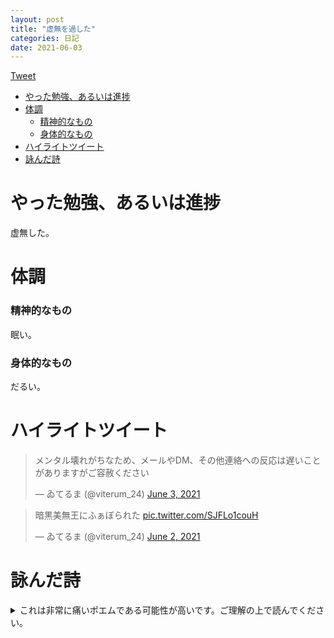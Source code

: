 ```yaml
---
layout: post
title: "虚無を過した"
categories: 日記
date: 2021-06-03
---
```


<a href="https://twitter.com/share?ref_src=twsrc%5Etfw" class="twitter-share-button" data-show-count="false">Tweet</a><script async src="https://platform.twitter.com/widgets.js" charset="utf-8"></script>

<!-- START doctoc generated TOC please keep comment here to allow auto update -->
<!-- DON'T EDIT THIS SECTION, INSTEAD RE-RUN doctoc TO UPDATE -->

- [やった勉強、あるいは進捗](#%E3%82%84%E3%81%A3%E3%81%9F%E5%8B%89%E5%BC%B7%E3%81%82%E3%82%8B%E3%81%84%E3%81%AF%E9%80%B2%E6%8D%97)
- [体調](#%E4%BD%93%E8%AA%BF)
  - [精神的なもの](#%E7%B2%BE%E7%A5%9E%E7%9A%84%E3%81%AA%E3%82%82%E3%81%AE)
  - [身体的なもの](#%E8%BA%AB%E4%BD%93%E7%9A%84%E3%81%AA%E3%82%82%E3%81%AE)
- [ハイライトツイート](#%E3%83%8F%E3%82%A4%E3%83%A9%E3%82%A4%E3%83%88%E3%83%84%E3%82%A4%E3%83%BC%E3%83%88)
- [詠んだ詩](#%E8%A9%A0%E3%82%93%E3%81%A0%E8%A9%A9)

<!-- END doctoc generated TOC please keep comment here to allow auto update -->

# やった勉強、あるいは進捗

虚無した。

# 体調

### 精神的なもの

眠い。

### 身体的なもの

だるい。

# ハイライトツイート

<blockquote class="twitter-tweet"><p lang="ja" dir="ltr">メンタル壊れがちなため、メールやDM、その他連絡への反応は遅いことがありますがご容赦ください</p>&mdash; ゐてるま (@viterum_24) <a href="https://twitter.com/viterum_24/status/1400369673057697792?ref_src=twsrc%5Etfw">June 3, 2021</a></blockquote> <script async src="https://platform.twitter.com/widgets.js" charset="utf-8"></script>

<blockquote class="twitter-tweet"><p lang="ja" dir="ltr">暗黒美無王にふぁぼられた <a href="https://t.co/SJFLo1couH">pic.twitter.com/SJFLo1couH</a></p>&mdash; ゐてるま (@viterum_24) <a href="https://twitter.com/viterum_24/status/1400020719908528129?ref_src=twsrc%5Etfw">June 2, 2021</a></blockquote> <script async src="https://platform.twitter.com/widgets.js" charset="utf-8"></script>

# 詠んだ詩

<details>
<summary>これは非常に痛いポエムである可能性が高いです。ご理解の上で読んでください。</summary>
<blockquote>
<blockquote>
<p></p>
<p>こえをかけて、ないても</p>
<p>あまくふかく、かえして</p>
<p>ささやくの、みみへ、こころへ</p>
<p>あなたのこえを、ふかく</p>
<p>あなたのいきを、おもく</p>
<p>しずみこむ、むねへ、からだへ</p>
</blockquote>
<p>2021-06-01-03:37 あの</p>
</blockquote>
</details>
<script src="https://utteranc.es/client.js"
        repo="anosatsuk124/anosatsuk124.github.io"
        issue-term="title"
        theme="github-light"
        crossorigin="anonymous"
        async>
</script>

